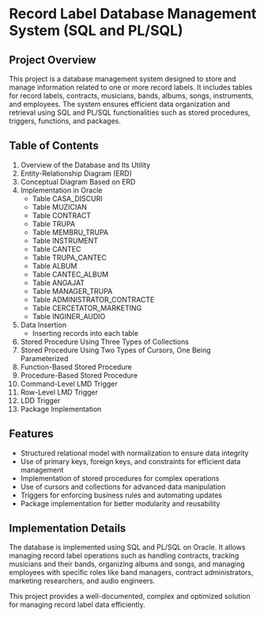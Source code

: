 # Record Label Database Management System (SQL and PL/SQL)  

## Project Overview  
This project is a database management system designed to store and manage information related to one or more record labels. It includes tables for record labels, contracts, musicians, bands, albums, songs, instruments, and employees. The system ensures efficient data organization and retrieval using SQL and PL/SQL functionalities such as stored procedures, triggers, functions, and packages.  

## Table of Contents  

1. Overview of the Database and Its Utility  
2. Entity-Relationship Diagram (ERD)  
3. Conceptual Diagram Based on ERD  
4. Implementation in Oracle  
   - Table CASA_DISCURI  
   - Table MUZICIAN  
   - Table CONTRACT  
   - Table TRUPA  
   - Table MEMBRU_TRUPA  
   - Table INSTRUMENT  
   - Table CANTEC  
   - Table TRUPA_CANTEC  
   - Table ALBUM  
   - Table CANTEC_ALBUM  
   - Table ANGAJAT  
   - Table MANAGER_TRUPA  
   - Table ADMINISTRATOR_CONTRACTE  
   - Table CERCETATOR_MARKETING  
   - Table INGINER_AUDIO  
5. Data Insertion  
   - Inserting records into each table  
6. Stored Procedure Using Three Types of Collections  
7. Stored Procedure Using Two Types of Cursors, One Being Parameterized  
8. Function-Based Stored Procedure  
9. Procedure-Based Stored Procedure  
10. Command-Level LMD Trigger  
11. Row-Level LMD Trigger  
12. LDD Trigger  
13. Package Implementation  

## Features  
- Structured relational model with normalization to ensure data integrity  
- Use of primary keys, foreign keys, and constraints for efficient data management  
- Implementation of stored procedures for complex operations  
- Use of cursors and collections for advanced data manipulation  
- Triggers for enforcing business rules and automating updates  
- Package implementation for better modularity and reusability  

## Implementation Details  
The database is implemented using SQL and PL/SQL on Oracle. It allows managing record label operations such as handling contracts, tracking musicians and their bands, organizing albums and songs, and managing employees with specific roles like band managers, contract administrators, marketing researchers, and audio engineers.  

This project provides a well-documented, complex and optimized solution for managing record label data efficiently.
